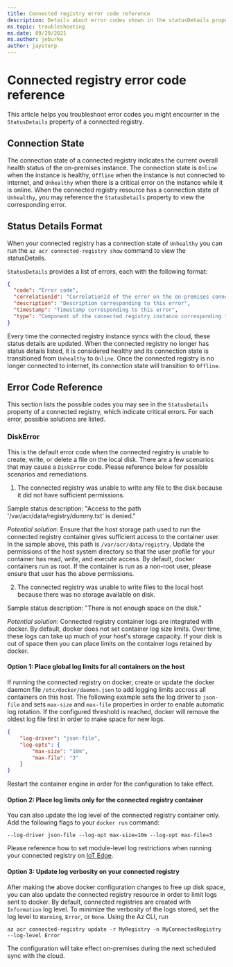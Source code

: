 ```yaml
---
title: Connected registry error code reference
description: Details about error codes shown in the statusDetails property of a connected registry resource. For each error, possible solutions are listed.
ms.topic: troubleshooting
ms.date: 09/29/2021
ms.author: jeburke
author: jaysterp
---
```


# Connected registry error code reference

This article helps you troubleshoot error codes you might encounter in the `StatusDetails` property of a connected registry.

## Connection State

The connection state of a connected registry indicates the current overall health status of the on-premises instance. The connection state is `Online` when the instance is healthy, `Offline` when the instance is not connected to internet, and `Unhealthy` when there is a critical error on the instance while it is online. When the connected registry resource has a connection state of `Unhealthy`, you may reference the `StatusDetails` property to view the corresponding error.

## Status Details Format

When your connected registry has a connection state of `Unhealthy` you can run the `az acr connected-registry show` command to view the statusDetails.

`StatusDetails` provides a list of errors, each with the following format:

```json
{
  "code": "Error code",
  "correlationId": "CorrelationId of the error on the on-premises connected registry instance",
  "description": "Description corresponding to this error",
  "timestamp": "Timestamp corresponding to this error",
  "type": "Component of the connected registry instance corresponding to the error"
}
```

Every time the connected registry instance syncs with the cloud, these status details are updated. When the connected registry no longer has status details listed, it is considered healthy and its connection state is transitioned from `Unhealthy` to `Online`. Once the connected registry is no longer connected to internet, its connection state will transition to `Offline`.

## Error Code Reference

This section lists the possible codes you may see in the `StatusDetails` property of a connected registry, which indicate critical errors. For each error, possible solutions are listed.

### DiskError

This is the default error code when the connected registry is unable to create, write, or delete a file on the local disk. There are a few scenarios that may cause a `DiskError` code. Please reference below for possible scenarios and remediations. 

1. The connected registry was unable to write any file to the disk because it did not have sufficient permissions.

Sample status description: "Access to the path '/var/acr/data/registry/dummy.txt' is denied."

*Potential solution:* Ensure that the host storage path used to run the connected registry container gives sufficient access to the container user. In the sample above, this path is `/var/acr/data/registry`. Update the permissions of the host system directory so that the user profile for your container has read, write, and execute access. By default, docker containers run as root. If the container is run as a non-root user, please ensure that user has the above permissions.

2. The connected registry was unable to write files to the local host because there was no storage available on disk.

Sample status description: "There is not enough space on the disk."

*Potential solution:* Connected registry container logs are integrated with docker. By default, docker does not set container log size limits. Over time, these logs can take up much of your host's storage capacity. If your disk is out of space then you can place limits on the container logs retained by docker.

#### Option 1: Place global log limits for all containers on the host

If running the connected registry on docker, create or update the docker daemon file `/etc/docker/daemon.json` to add logging limits accross all containers on this host. The following example sets the log driver to `json-file` and sets `max-size` and `max-file` properties in order to enable automatic log rotation. If the configured threshold is reached, docker will remove the oldest log file first in order to make space for new logs.

```json
{
    "log-driver": "json-file",
    "log-opts": {
        "max-size": "10m",
        "max-file": "3"
    }
}
```

Restart the container engine in order for the configuration to take effect.

#### Option 2: Place log limits only for the connected registry container

You can also update the log level of the connected registry container only. Add the following flags to your `docker run` command:

`--log-driver json-file --log-opt max-size=10m --log-opt max-file=3`

Please reference how to set module-level log restrictions when running your connected registry on [IoT Edge](https://docs.microsoft.com/en-us/azure/iot-edge/production-checklist?view=iotedge-2020-11#option-adjust-log-settings-for-each-container-module).

#### Option 3: Update log verbosity on your connected registry

After making the above docker configuration changes to free up disk space, you can also update the connected registry resource in order to limit logs sent to docker. By default, connected registries are created with `Information` log level. To minimize the verbosity of the logs stored, set the log level to `Warning`, `Error`, or `None`. Using the Az CLI, run

`az acr connected-registry update -r MyRegistry -n MyConnectedRegistry --log-level Error`

The configuration will take effect on-premises during the next scheduled sync with the cloud.
